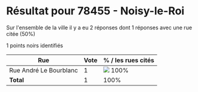 # Résultat pour 78455 - Noisy-le-Roi

Sur l'ensemble de la ville il y a eu 2 réponses dont 1 réponses avec une rue citée (50%)

1 points noirs identifiés

| Rue | Vote | % / les rues cités|
|-----|------|-------------------|
| Rue André Le Bourblanc | 1 | <img src="../../img/bar_100.gif" />&nbsp;100%|
| **Total** | 1 | 100%|
